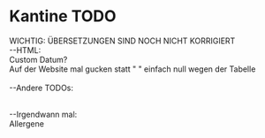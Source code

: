 # Kantine TODO
WICHTIG: ÜBERSETZUNGEN SIND NOCH NICHT KORRIGIERT
<br>--HTML:
<br>Custom Datum?
<br>Auf der Website mal gucken statt "      " einfach null wegen der Tabelle
<br>
<br>--Andere TODOs:

<br>--Irgendwann mal:
<br>Allergene
